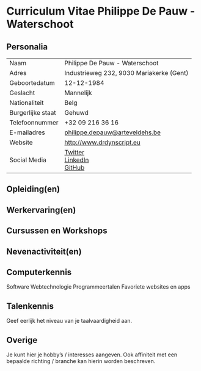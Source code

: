 Curriculum Vitae Philippe De Pauw - Waterschoot
===============================================

Personalia
----------

|||
|---|---|
|Naam|Philippe De Pauw - Waterschoot|
|Adres|Industrieweg 232, 9030 Mariakerke (Gent)|
|Geboortedatum|12-12-1984|
|Geslacht|Mannelijk|
|Nationaliteit|Belg|
|Burgerlijke staat|Gehuwd|
|Telefoonnummer|+32 09 216 36 16|
|E-mailadres|philippe.depauw@arteveldehs.be|
|Website|<http://www.drdynscript.eu>|
|Social Media|[Twitter](http://www.twitter.com/drdynscript)<br>[LinkedIn](https://be.linkedin.com/in/philippe-de-pauw-5a5a336)<br>[GitHub](https://www.github.com/drdynscript)|

Opleiding(en)
-------------

Werkervaring(en)
----------------

Cursussen en Workshops
----------------------

Nevenactiviteit(en)
-------------------

Computerkennis
--------------

Software
Webtechnologie
Programmeertalen
Favoriete websites en apps

Talenkennis
-----------

Geef eerlijk het niveau van je taalvaardigheid aan.

Overige
-------

Je kunt hier je hobby’s / interesses aangeven.
Ook affiniteit met een bepaalde richting / branche kan hierin worden beschreven.